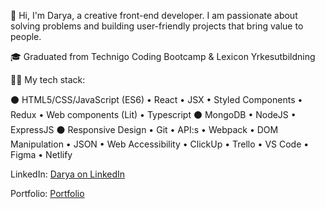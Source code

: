 👋 Hi, I'm Darya, a creative front-end developer. I am passionate about solving problems and building user-friendly projects that bring value to people.

🎓 Graduated from Technigo Coding Bootcamp & Lexicon Yrkesutbildning

👩‍💻 My tech stack:  

⚫ HTML5/CSS/JavaScript (ES6) • React • JSX • Styled Components • Redux • Web components (Lit) • Typescript
⚫ MongoDB • NodeJS • ExpressJS
⚫ Responsive Design • Git • API:s • Webpack • DOM Manipulation • JSON • Web Accessibility • ClickUp • Trello • VS Code • Figma • Netlify

LinkedIn: [Darya on LinkedIn](https://www.linkedin.com/in/daryalapata/)

Portfolio: [Portfolio](https://daryalapata.netlify.app/)

